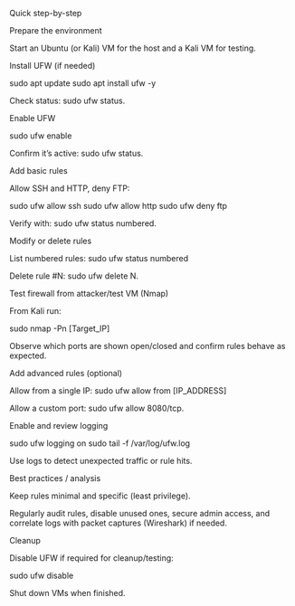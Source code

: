 Quick step-by-step

Prepare the environment

Start an Ubuntu (or Kali) VM for the host and a Kali VM for testing.

Install UFW (if needed)

sudo apt update
sudo apt install ufw -y


Check status: sudo ufw status.

Enable UFW

sudo ufw enable


Confirm it’s active: sudo ufw status.

Add basic rules

Allow SSH and HTTP, deny FTP:

sudo ufw allow ssh
sudo ufw allow http
sudo ufw deny ftp


Verify with: sudo ufw status numbered.

Modify or delete rules

List numbered rules: sudo ufw status numbered

Delete rule #N: sudo ufw delete N.

Test firewall from attacker/test VM (Nmap)

From Kali run:

sudo nmap -Pn [Target_IP]


Observe which ports are shown open/closed and confirm rules behave as expected.

Add advanced rules (optional)

Allow from a single IP: sudo ufw allow from [IP_ADDRESS]

Allow a custom port: sudo ufw allow 8080/tcp.

Enable and review logging

sudo ufw logging on
sudo tail -f /var/log/ufw.log


Use logs to detect unexpected traffic or rule hits.

Best practices / analysis

Keep rules minimal and specific (least privilege).

Regularly audit rules, disable unused ones, secure admin access, and correlate logs with packet captures (Wireshark) if needed.

Cleanup

Disable UFW if required for cleanup/testing:

sudo ufw disable


Shut down VMs when finished.
